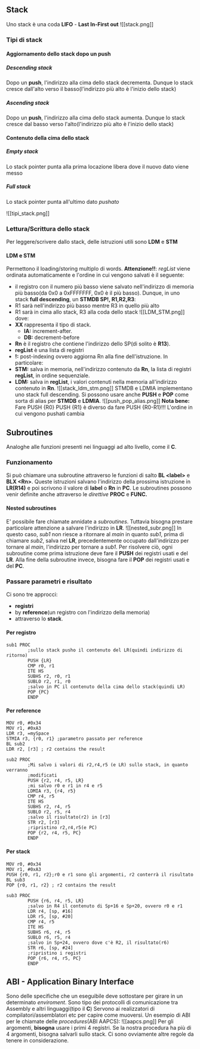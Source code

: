 ## Stack
Uno stack è una coda **LIFO** - **Last In-First out**
![[stack.png]]

### Tipi di stack
#### Aggiornamento dello stack dopo un push
##### Descending stack
Dopo un **push**, l'indirizzo alla cima dello stack decrementa. Dunque lo stack cresce dall'alto verso il basso(l'indirizzo più alto è l'inizio dello stack)
##### Ascending stack
Dopo un **push**, l'indirizzo alla cima dello stack aumenta. Dunque lo stack cresce dal basso verso l'alto(l'indirizzo più alto è l'inizio dello stack)

#### Contenuto della cima dello stack
##### Empty stack
Lo stack pointer punta alla prima locazione libera dove il nuovo dato viene messo
##### Full stack
Lo stack pointer punta all'ultimo dato *pushato*

![[tipi_stack.png]]

### Lettura/Scrittura dello stack
Per leggere/scrivere dallo stack, delle istruzioni utili sono **LDM** e **STM**

#### LDM e STM
Permettono il loading/storing multiplo di words.
**Attenzione!!**: *regList* viene ordinata automaticamente e l'ordine in cui vengono salvati è il seguente:
- il registro con il numero più basso viene salvato nell'indirizzo di memoria più basso(da 0x0 a 0xFFFFFFF, 0x0 è il più basso).
Dunque, in uno stack **full descending**, un **STMDB SP!, R1,R2,R3**:
- R1 sarà nell'indirizzo più basso mentre R3 in quello più alto
- R1 sarà in cima allo stack, R3 alla coda dello stack
![[LDM_STM.png]]
dove:
- **XX** rappresenta il tipo di stack.
	- **IA:** increment-after.
	- **DB:** decrement-before
- **Rn** è il registro che contiene l'indirizzo dello SP(di solito è **R13**).
- **regList** è una lista di registri
- **!:** post-indexing ovvero aggiorna Rn alla fine dell'istruzione.
In particolare:
- **STM:** salva in memoria, nell'indirizzo contenuto da **Rn**, la lista di registri **regList**, in ordine sequenziale. 
- **LDM:** salva in **regList**, i valori contenuti nella memoria all'indirizzo contenuto in **Rn**.
![[stack_ldm_stm.png]]
STMDB e LDMIA implementano uno stack full descending.
Si possono usare anche **PUSH** e **POP** come sorta di alias per **STMDB** e **LDMIA**.
![[push_pop_alias.png]]
**Nota bene:** Fare PUSH {R0} PUSH {R1} è diverso da fare PUSH {R0-R1}!!! L'ordine in cui vengono pushati cambia 
## Subroutines
Analoghe alle funzioni presenti nei linguaggi ad alto livello, come il **C**.
### Funzionamento
Si può chiamare una subroutine attraverso le funzioni di salto **BL \<label\>** e **BLX \<Rn\>**.
Queste istruzioni  salvano l'indirizzo della prossima istruzione in **LR(R14)** e poi scrivono il valore di **label** o **Rn** in **PC**.
Le subroutines possono venir definite anche attraverso le *direttive* **PROC** e **FUNC.**

#### Nested subroutines
E' possibile fare chiamate annidate a *subroutines*. Tuttavia bisogna prestare particolare attenzione a salvare l'indirizzo in **LR**.
![[nested_subr.png]]
In questo caso, *sub1* non riesce a ritornare al *main* in quanto *sub1*, prima di chiamare *sub2*, salva nel **LR**, precedentemente occupato dall'indirizzo per tornare al *main*, l'indirizzo per tornare a *sub1*.
Per risolvere ciò, ogni subroutine come prima istruzione deve fare il **PUSH** dei registri usati e del **LR**.
Alla fine della subroutine invece, bisogna fare il **POP** dei registri usati e del **PC**.

### Passare parametri e risultato
Ci sono tre approcci:
- **registri**
- by **reference**(un registro con l'indirizzo della memoria)
- attraverso lo **stack**.
#### Per registro
```arm-asm
sub1 PROC 
		;sullo stack pusho il contenuto del LR(quindi indirizzo di ritorno)
		PUSH {LR} 
		CMP r0, r1 
		ITE HS 
		SUBHS r2, r0, r1
		SUBLO r2, r1, r0 
		;salvo in PC il contenuto della cima dello stack(quindi LR)
		POP {PC} 
		ENDP
```

#### Per reference
```arm-asm
MOV r0, #0x34 
MOV r1, #0xA3 
LDR r3, =mySpace 
STMIA r3, {r0, r1} ;parametro passato per reference 
BL sub2 
LDR r2, [r3] ; r2 contains the result

sub2 PROC 
		;Mi salvo i valori di r2,r4,r5 (e LR) sullo stack, in quanto verranno
		;modificati
		PUSH {r2, r4, r5, LR}
		;mi salvo r0 e r1 in r4 e r5
		LDMIA r3, {r4, r5}
		CMP r4, r5 
		ITE HS 
		SUBHS r2, r4, r5 
		SUBLO r2, r5, r4 
		;salvo il risultato(r2) in [r3]
		STR r2, [r3] 
		;ripristino r2,r4,r5(e PC)
		POP {r2, r4, r5, PC} 
		ENDP
```

#### Per stack
```arm-asm
MOV r0, #0x34 
MOV r1, #0xA3 
PUSH {r0, r1, r2};r0 e r1 sono gli argomenti, r2 conterrà il risultato
BL sub3 
POP {r0, r1, r2} ; r2 contains the result

sub3 PROC 
		PUSH {r6, r4, r5, LR}
		;salvo in R4 il contenuto di Sp+16 e Sp+20, ovvero r0 e r1  
		LDR r4, [sp, #16] 
		LDR r5, [sp, #20] 
		CMP r4, r5 
		ITE HS 
		SUBHS r6, r4, r5 
		SUBLO r6, r5, r4
		;salvo in Sp+24, ovvero dove c'è R2, il risultato(r6)
		STR r6, [sp, #24]
		;ripristino i registri
		POP {r6, r4, r5, PC} 
		ENDP
```

## ABI - Application Binary Interface
Sono delle specifiche che un eseguibile deve sottostare per girare in un determinato *enviroment*.
Sono tipo dei protocolli di comunicazione tra Assembly e altri linguaggi(tipo il **C**)
Servono ai realizzatori di compilatori/assemblatori etc per capire come muoversi.
Un esempio di ABI per le chiamate delle *procedures*(ABI AAPCS):
![[aapcs.png]]
Per gli argomenti, **bisogna** usare i primi 4 registri. Se la nostra procedura ha più di 4 argomenti, bisogna salvarli sullo stack.
Ci sono ovviamente altre regole da tenere in considerazione.
